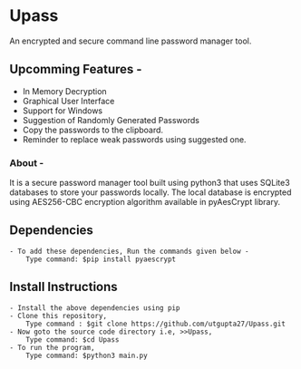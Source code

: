 # Upass
An encrypted and secure command line password manager tool.

## Upcomming Features -
- In Memory Decryption
- Graphical User Interface
- Support for Windows
- Suggestion of Randomly Generated Passwords
- Copy the passwords to the clipboard.
- Reminder to replace weak passwords using suggested one.

### About -
It is a secure password manager tool built using python3 that uses SQLite3
databases to store your passwords locally. The local database is encrypted 
using AES256-CBC encryption algorithm available in pyAesCrypt library.

## Dependencies
    - To add these dependencies, Run the commands given below -
        Type command: $pip install pyaescrypt

## Install Instructions 
    - Install the above dependencies using pip
    - Clone this repository,
        Type command : $git clone https://github.com/utgupta27/Upass.git
    - Now goto the source code directory i.e, >>Upass, 
        Type command: $cd Upass
    - To run the program, 
        Type command: $python3 main.py
